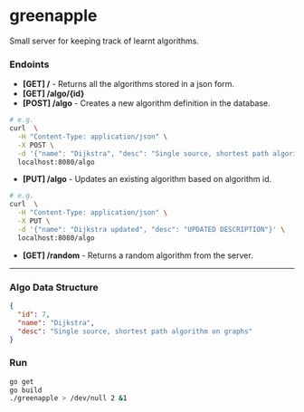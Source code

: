 # greenapple
Small server for keeping track of learnt algorithms.

### Endoints
* **[GET] /** - Returns all the algorithms stored in a json form.
* **[GET] /algo/{id}** 
* **[POST] /algo** - Creates a new algorithm definition in the database.
```bash
# e.g.
curl  \
  -H "Content-Type: application/json" \
  -X POST \
  -d '{"name": "Dijkstra", "desc": "Single source, shortest path algorithm"}' \
  localhost:8080/algo
```
* **[PUT] /algo** - Updates an existing algorithm based on algorithm id.
```bash
# e.g.
curl  \
  -H "Content-Type: application/json" \
  -X PUT \
  -d '{"name": "Dijkstra updated", "desc": "UPDATED DESCRIPTION"}' \
  localhost:8080/algo
```
* **[GET] /random** - Returns a random algorithm from the server.

---

### Algo Data Structure
```json
{
  "id": 7,
  "name": "Dijkstra",
  "desc": "Single source, shortest path algorithm on graphs"
}
```

### Run
```bash
go get
go build
./greenapple > /dev/null 2 &1
```

